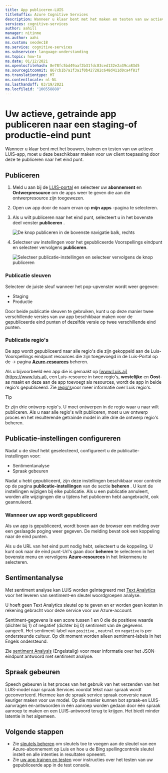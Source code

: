 ```yaml
---
title: App publiceren-LUIS
titleSuffix: Azure Cognitive Services
description: Wanneer u klaar bent met het maken en testen van uw actieve LUIS-app, moet u deze beschikbaar maken voor uw client toepassing door deze te publiceren naar het eind punt.
services: cognitive-services
author: aahill
manager: nitinme
ms.author: aahi
ms.custom: seodec18
ms.service: cognitive-services
ms.subservice: language-understanding
ms.topic: how-to
ms.date: 01/12/2021
ms.openlocfilehash: 8e78fc5bd49aaf2b31fdc83ced132e2a39ca83d5
ms.sourcegitcommit: 867cb1b7a1f3a1f0b427282c648d411d0ca4f81f
ms.translationtype: MT
ms.contentlocale: nl-NL
ms.lasthandoff: 03/19/2021
ms.locfileid: "100558888"
---
```

# <a name="publish-your-active-trained-app-to-a-staging-or-production-endpoint"></a>Uw actieve, getrainde app publiceren naar een staging-of productie-eind punt

Wanneer u klaar bent met het bouwen, trainen en testen van uw actieve LUIS-app, moet u deze beschikbaar maken voor uw client toepassing door deze te publiceren naar het eind punt.

## <a name="publishing"></a>Publiceren
1. Meld u aan bij de [LUIS-portal](https://www.luis.ai) en selecteer uw **abonnement** en **Ontwerpresource** om de apps weer te geven die aan die ontwerpresource zijn toegewezen.
1. Open uw app door de naam ervan op **mijn apps** -pagina te selecteren.
1. Als u wilt publiceren naar het eind punt, selecteert u in het bovenste deel venster **publiceren** .

    ![De knop publiceren in de bovenste navigatie balk, rechts](./media/luis-how-to-publish-app/publish-top-nav-bar.png)

1. Selecteer uw instellingen voor het gepubliceerde Voorspellings eindpunt en selecteer vervolgens **publiceren**.

    ![Selecteer publicatie-instellingen en selecteer vervolgens de knop publiceren](./media/luis-how-to-publish-app/publish-pop-up.png)

### <a name="publishing-slots"></a>Publicatie sleuven

Selecteer de juiste sleuf wanneer het pop-upvenster wordt weer gegeven:

* Staging
* Productie

Door beide publicatie sleuven te gebruiken, kunt u op deze manier twee verschillende versies van uw app beschikbaar maken voor de gepubliceerde eind punten of dezelfde versie op twee verschillende eind punten.

### <a name="publishing-regions"></a>Publicatie regio's

De app wordt gepubliceerd naar alle regio's die zijn gekoppeld aan de Luis-Voorspellings eindpunt resources die zijn toegevoegd in de Luis-Portal op de  ->  pagina **[Azure-resources](luis-how-to-azure-subscription.md#assign-a-resource-to-an-app)** beheren.

Als u bijvoorbeeld een app die is gemaakt op [www.Luis.ai](https://www.luis.ai), een Luis-resource in twee regio's, **westelijke** en **Oost**-as maakt en deze aan de app toevoegt als resources, wordt de app in beide regio's gepubliceerd. Zie [regio's](luis-reference-regions.md)voor meer informatie over Luis regio's.

> [!TIP]
> Er zijn drie ontwerp regio's. U moet ontwerpen in de regio waar u naar wilt publiceren. Als u naar alle regio's wilt publiceren, moet u uw ontwerp proces en het resulterende getrainde model in alle drie de ontwerp regio's beheren.


## <a name="configuring-publish-settings"></a>Publicatie-instellingen configureren

Nadat u de sleuf hebt geselecteerd, configureert u de publicatie-instellingen voor:

* Sentimentanalyse
* Spraak gebeuren

Nadat u hebt gepubliceerd, zijn deze instellingen beschikbaar voor controle op de pagina **publicatie-instellingen** van de sectie **beheren** . U kunt de instellingen wijzigen bij elke publicatie. Als u een publicatie annuleert, worden alle wijzigingen die u tijdens het publiceren hebt aangebracht, ook geannuleerd.

### <a name="when-your-app-is-published"></a>Wanneer uw app wordt gepubliceerd

Als uw app is gepubliceerd, wordt boven aan de browser een melding over een geslaagde poging weer gegeven. De melding bevat ook een koppeling naar de eind punten.

Als u de URL van het eind punt nodig hebt, selecteert u de koppeling. U kunt ook naar de eind punt-Url's gaan door **beheren** te selecteren in het bovenste menu en vervolgens **Azure-resources** in het linkermenu te selecteren.

## <a name="sentiment-analysis"></a>Sentimentanalyse

<a name="enable-sentiment-analysis"></a>

Met sentiment analyse kan LUIS worden geïntegreerd met [Text Analytics](https://azure.microsoft.com/services/cognitive-services/text-analytics/) voor het leveren van sentiment-en sleutel woordgroepen analyse.

U hoeft geen Text Analytics sleutel op te geven en er worden geen kosten in rekening gebracht voor deze service voor uw Azure-account.

Sentiment-gegevens is een score tussen 1 en 0 die de positieve waarde (dichter bij 1) of negatief (dichter bij 0) sentiment van de gegevens aangeeft. Het sentiment-label van `positive` , `neutral` en `negative` is per ondersteunde cultuur. Op dit moment worden alleen sentiment-labels in het Engels ondersteund.

Zie [sentiment Analysis](luis-reference-prebuilt-sentiment.md) (Engelstalig) voor meer informatie over het JSON-eindpunt antwoord met sentiment analyse.

## <a name="speech-priming"></a>Spraak gebeuren

Speech gebeuren is het proces van het gebruik van het verzenden van het LUIS-model naar spraak Services voordat tekst naar spraak wordt geconverteerd. Hiermee kan de spraak service spraak conversie nauw keuriger maken voor uw model. Op die manier kunnen bot spraak-en LUIS-aanvragen en-antwoorden in één aanroep worden gedaan door één spraak aanroep te maken en een LUIS-antwoord terug te krijgen. Het biedt minder latentie in het algemeen.

## <a name="next-steps"></a>Volgende stappen

* Zie [sleutels beheren](./luis-how-to-azure-subscription.md) om sleutels toe te voegen aan de sleutel van een Azure-abonnement op Luis en hoe u de Bing spellingcontrole sleutel instelt en alle intenties in resultaten opneemt.
* Zie [uw app trainen en testen](luis-interactive-test.md) voor instructies over het testen van uw gepubliceerde app in de test console.

